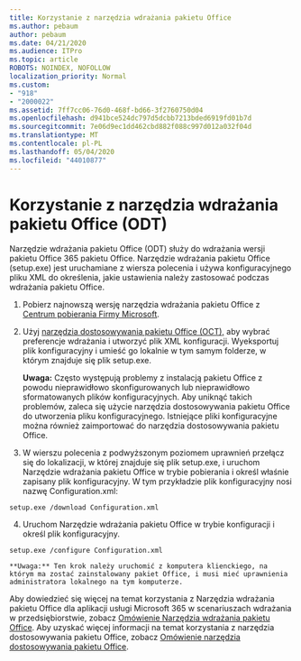 ```yaml
---
title: Korzystanie z narzędzia wdrażania pakietu Office
ms.author: pebaum
author: pebaum
ms.date: 04/21/2020
ms.audience: ITPro
ms.topic: article
ROBOTS: NOINDEX, NOFOLLOW
localization_priority: Normal
ms.custom:
- "918"
- "2000022"
ms.assetid: 7ff7cc06-76d0-468f-bd66-3f2760750d04
ms.openlocfilehash: d941bce524dc797d5dcbb7213bded6919fd01b7d
ms.sourcegitcommit: 7e06d9ec1dd462cbd882f088c997d012a032f04d
ms.translationtype: MT
ms.contentlocale: pl-PL
ms.lasthandoff: 05/04/2020
ms.locfileid: "44010877"
---
```

# <a name="using-the-office-deployment-tool-odt"></a>Korzystanie z narzędzia wdrażania pakietu Office (ODT)

Narzędzie wdrażania pakietu Office (ODT) służy do wdrażania wersji pakietu Office 365 pakietu Office. Narzędzie wdrażania pakietu Office (setup.exe) jest uruchamiane z wiersza polecenia i używa konfiguracyjnego pliku XML do określenia, jakie ustawienia należy zastosować podczas wdrażania pakietu Office.
  
1. Pobierz najnowszą wersję narzędzia wdrażania pakietu Office z [Centrum pobierania Firmy Microsoft](https://go.microsoft.com/fwlink/p/?LinkID=626065).

2. Użyj [narzędzia dostosowywania pakietu Office (OCT),](https://config.office.com) aby wybrać preferencje wdrażania i utworzyć plik XML konfiguracji. Wyeksportuj plik konfiguracyjny i umieść go lokalnie w tym samym folderze, w którym znajduje się plik setup.exe.

    **Uwaga:** Często występują problemy z instalacją pakietu Office z powodu nieprawidłowo skonfigurowanych lub nieprawidłowo sformatowanych plików konfiguracyjnych. Aby uniknąć takich problemów, zaleca się użycie narzędzia dostosowywania pakietu Office do utworzenia pliku konfiguracyjnego. Istniejące pliki konfiguracyjne można również zaimportować do narzędzia dostosowywania pakietu Office.

3. W wierszu polecenia z podwyższonym poziomem uprawnień przełącz się do lokalizacji, w której znajduje się plik setup.exe, i uruchom Narzędzie wdrażania pakietu Office w trybie pobierania i określ właśnie zapisany plik konfiguracyjny. W tym przykładzie plik konfiguracyjny nosi nazwę Configuration.xml:
    
  ```
  setup.exe /download Configuration.xml  
  ```

4. Uruchom Narzędzie wdrażania pakietu Office w trybie konfiguracji i określ plik konfiguracyjny.
    
  ```
  setup.exe /configure Configuration.xml
  ```

    **Uwaga:** Ten krok należy uruchomić z komputera klienckiego, na którym ma zostać zainstalowany pakiet Office, i musi mieć uprawnienia administratora lokalnego na tym komputerze.

Aby dowiedzieć się więcej na temat korzystania z Narzędzia wdrażania pakietu Office dla aplikacji usługi Microsoft 365 w scenariuszach wdrażania w przedsiębiorstwie, zobacz [Omówienie Narzędzia wdrażania pakietu Office](https://docs.microsoft.com/deployoffice/overview-office-deployment-tool). Aby uzyskać więcej informacji na temat korzystania z narzędzia dostosowywania pakietu Office, zobacz [Omówienie narzędzia dostosowywania pakietu Office](https://docs.microsoft.com/DeployOffice/overview-of-the-office-customization-tool-for-click-to-run).
